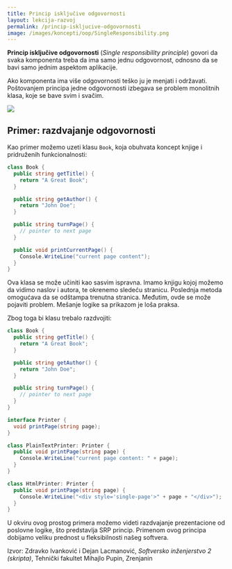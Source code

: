 ```yaml
---
title: Princip isključive odgovornosti
layout: lekcija-razvoj
permalink: /princip-iskljucive-odgovornosti
image: /images/koncepti/oop/SingleResponsibility.png
---
```


**Princip isključive odgovornosti** (*Single responsibility principle*) govori da svaka komponenta treba da ima samo jednu odgovornost, odnosno da se bavi samo jednim aspektom aplikacije. 

Ako komponenta ima više odgovornosti teško ju je menjati i održavati. Poštovanjem principa jedne odgovornosti izbegava se problem monolitnih klasa, koje se bave svim i svačim. 

![]({{page.image}})

## Primer: razdvajanje odgovornosti

Kao primer možemo uzeti klasu `Book`, koja obuhvata koncept knjige i pridruženih funkcionalnosti:

```cs
class Book {
  public string getTitle() {
    return "A Great Book";
  }

  public string getAuthor() {
    return "John Doe";
  }

  public string turnPage() {
    // pointer to next page
  }

  public void printCurrentPage() {
    Console.WriteLine("current page content");
  }
}
```

Ova klasa se može učiniti kao sasvim ispravna. Imamo knjigu kojoj možemo da vidimo naslov i autora, te okrenemo sledeću stranicu. Poslednja metoda omogućava da se odštampa trenutna stranica. Međutim, ovde se može pojaviti problem. Mešanje logike sa prikazom je loša praksa. 

Zbog toga bi klasu trebalo razdvojiti:

```cs
class Book {
  public string getTitle() {
    return "A Great Book";
  }

  public string getAuthor() {
    return "John Doe";
  }

  public string turnPage() {
    // pointer to next page
  }
}

interface Printer {
  void printPage(string page);
}

class PlainTextPrinter: Printer {
  public void printPage(string page) {
    Console.WriteLine("current page content: " + page);
  }
}

class HtmlPrinter: Printer {
  public void printPage(string page) {
    Console.WriteLine("<div style='single-page'>" + page + "</div>");
  }
}
```

U okviru ovog prostog primera možemo videti razdvajanje prezentacione od poslovne logike, što predstavlja SRP princip. Primenom ovog principa dobijamo veliku prednost u fleksibilnosti našeg softvera.


Izvor: Zdravko Ivanković i Dejan Lacmanović, *Softversko inženjerstvo 2 (skripta)*, Tehnički fakultet Mihajlo Pupin, Zrenjanin
